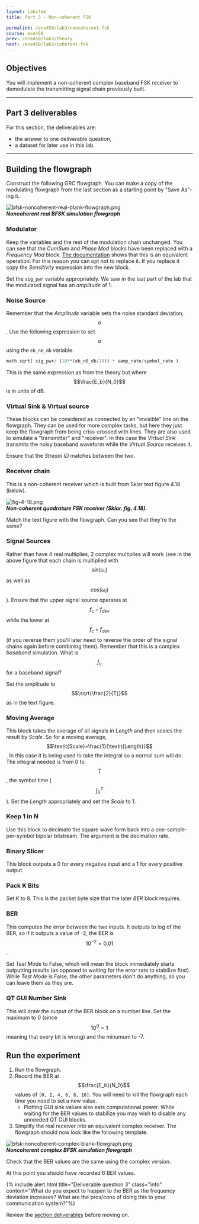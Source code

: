 ```yaml
---
layout: labitem
title: Part 3 - Non-coherent FSK

permalink: /ece450/lab3/noncoherent-fsk
course: ece450
prev: /ece450/lab3/theory
next: /ece450/lab3/coherent-fsk
---
```


## Objectives

You will implement a non-coherent complex baseband FSK receiver to demodulate the transmitting signal chain previously built.

---

## Part 3 deliverables

For this section, the deliverables are:

- the answer to one deliverable question,
- a dataset for later use in this lab.

---

## Building the flowgraph

Construct the following GRC flowgraph. You can make a copy of the modulating flowgraph from the last section as a starting point by "Save As"-ing it.

  ![bfsk-noncoherent-real-blank-flowgraph.png](figures/bfsk-noncoherent-real-blank-flowgraph.png)<br>
  __*Noncoherent real BFSK simulation flowgraph*__

### Modulator

Keep the variables and the rest of the modulation chain unchanged. You can see that the *CumSum* and *Phase Mod* blocks have been replaced with a *Frequency Mod* block. [The documentation](https://wiki.gnuradio.org/index.php/Frequency_Mod) shows that this is an equivalent operation. For this reason you can opt not to replace it. If you replace it copy the *Sensitivity* expression into the new block.

Set the `sig_pwr` variable appropriately. We saw in the last part of the lab that the modulated signal has an *amplitude* of 1.

### Noise Source

Remember that the *Amplitude* variable sets the noise standard deviation, $$\sigma$$. Use the following expression to set $$\sigma$$ using the `eb_n0_db` variable.

```python
math.sqrt( sig_pwr/ (10**(eb_n0_db/10)) * samp_rate/symbol_rate )
```

This is the same expression as from the theory but where $$\frac{E_b}{N_0}$$ is in units of dB.

### Virtual Sink & Virtual source

These blocks can be considered as connected by an "invisible" line on the flowgraph. They can be used for more complex tasks, but here they just keep the flowgraph from being criss-crossed with lines. They are also used to simulate a "transmitter" and "receiver". In this case the *Virtual Sink* transmits the noisy baseband waveform while the *Virtual Source* receives it.

Ensure that the *Stream ID* matches between the two.

### Receiver chain

This is a non-coherent receiver which is built from Sklar text figure 4.18 (below).

  ![fig-4-18.png](figures/fig-4-18.png)<br>
  __*Non-coherent quadrature FSK receiver (Sklar. fig. 4.18).*__

Match the text figure with the flowgraph. Can you see that they're the same?

### Signal Sources

Rather than have 4 real multiplies, 2 complex multiplies will work (see in the above figure that each chain is multiplied with $$sin(\omega_i)$$ as well as $$cos(\omega_i)$$). Ensure that the upper signal source operates at $$f_c-f_{dev}$$ while the lower at $$f_c+f_{dev}$$ (if you reverse them you'll later need to reverse the order of the signal chains again before combining them). Remember that this is a complex _baseband_ simulation.  What is $$f_c$$ for a baseband signal?

Set the amplitude to $$\sqrt{\frac{2}{T}}$$ as in the text figure.

### Moving Average

This block takes the average of all signals in *Length* and then scales the result by *Scale*. So for a moving average, $$\textit{Scale}=\frac{1}{\textit{Length}}$$. In this case it is being used to take the integral so a normal sum will do. The integral needed is from 0 to $$T$$, the symbol time ($$\int_0^T$$). Set the *Length* appropriately and set the *Scale* to 1.

### Keep 1 in N

Use this block to decimate the square wave form back into a one-sample-per-symbol bipolar bitstream. The argument is the decimation rate.

### Binary Slicer

This block outputs a 0 for every negative input and a 1 for every positive output.

### Pack K Bits

Set *K* to 8. This is the packet byte size that the later *BER* block requires.

### BER

This computes the error between the two inputs. It outputs to log of the BER, so if it outputs a value of -2, the BER is $$10^{-2}=0.01$$.

Set *Test Mode* to False, which will mean the block immediately starts outputting results (as opposed to waiting for the error rate to stabilize first). While *Test Mode* is False, the other parameters don't do anything, so you can leave them as they are.

### QT GUI Number Sink

This will draw the output of the BER block on a number line. Set the maximum to 0 (since $$10^0=1$$ meaning that every bit is wrong) and the minumum to -7.

## Run the experiment

1. Run the flowgraph.
2. Record the BER at $$\frac{E_b}{N_0}$$ values of `[0, 2, 4, 6, 8, 10]`. You will need to kill the flowgraph each time you need to set a new value.
   - Plotting GUI sink values also eats computational power. While waiting for the BER values to stabilize you may wish to disable any unneeded QT GUI blocks.
3. Simplify the real receiver into an equivalent complex receiver. The flowgraph should now look like the following template.

  ![bfsk-noncoherent-complex-blank-flowgraph.png](figures/bfsk-noncoherent-complex-blank-flowgraph.png)<br>
  __*Noncoherent complex BFSK simulation flowgraph*__

Check that the BER values are the same using the complex version.

At this point you should have recorded 6 BER values.

{% include alert.html title="Deliverable question 3" class="info" content="What do you expect to happen to the BER as the frequency deviation increases? What are the pros/cons of doing this to your communication system?"%}

Review the [section deliverables](#part-3-deliverables) before moving on.
